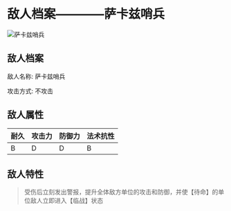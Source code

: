 # 敌人档案————萨卡兹哨兵

![萨卡兹哨兵](./eneIcons/萨卡兹哨兵.png)

## 敌人档案

敌人名称: 萨卡兹哨兵

攻击方式: 不攻击

## 敌人属性

| 耐久      | 攻击力  | 防御力 | 法术抗性 |
|---------|------|-----|------|
| B | D | D | B |

## 敌人特性
> 受伤后立刻发出警报，提升全体敌方单位的攻击和防御，并使【待命】的单位敌人立即进入【临战】状态
